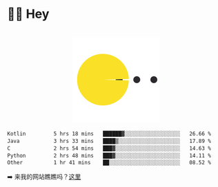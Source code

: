 
# 👋🏻 Hey
<div align="center">
	<br>
	<img src="https://raw.githubusercontent.com/Aniket965/Aniket965/master/pacman.svg?sanitize=true" width="200" height="200">
	<br>
</div>

<!--START_SECTION:waka-->

```txt
Kotlin         5 hrs 18 mins   ██████▓░░░░░░░░░░░░░░░░░░   26.66 %
Java           3 hrs 33 mins   ████▒░░░░░░░░░░░░░░░░░░░░   17.89 %
C              2 hrs 54 mins   ███▓░░░░░░░░░░░░░░░░░░░░░   14.63 %
Python         2 hrs 48 mins   ███▓░░░░░░░░░░░░░░░░░░░░░   14.11 %
Other          1 hr 41 mins    ██░░░░░░░░░░░░░░░░░░░░░░░   08.52 %
```

<!--END_SECTION:waka-->

 ➡️  来我的网站瞧瞧吗？[这里](https://www.shaolongfei.com)
